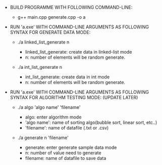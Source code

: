 - BUILD PROGRAMME WITH FOLLOWING COMMAND-LINE:
    - g++ main.cpp generate.cpp -o a

- RUN 'a.exe' WITH COMMAND-LINE ARGUMENTS AS FOLLOWING SYNTAX FOR GENERATE DATA MODE:
    - ./a linked_list_generate n 
        - linked_list_generate: create data in linked-list mode
        - n: number of elements will be random generate.

    - ./a int_list_generate n 
        - int_list_generate: create data in int mode
        - n: number of elements will be random generate.

- RUN 'a.exe' WITH COMMAND-LINE ARGUMENTS AS FOLLOWING SYNTAX FOR ALGORITHM TESTING MODE: (UPDATE LATER)
    - ./a algo 'algo name' 'filename'
        - algo: enter algorithm mode
        - 'algo name': name of sorting algo(bubble sort, linear sort, etc..)
        - 'filename': name of datafile (.txt or .csv)

    - ./a generate n 'filename'
        - generate: enter generate sample data mode
        - n: number of value need to generate
        - filename: name of datafile to save data

    